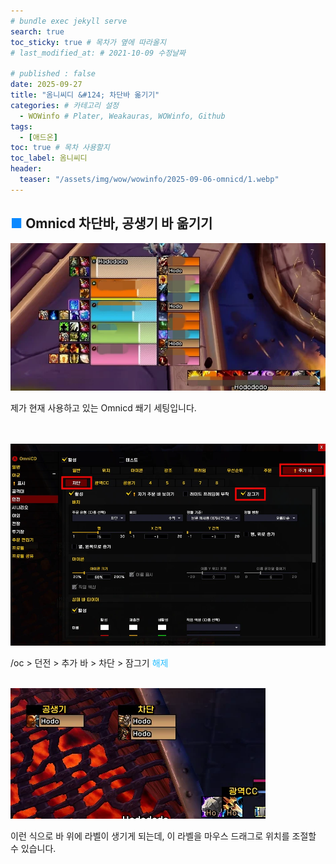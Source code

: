 ```yaml
---
# bundle exec jekyll serve
search: true
toc_sticky: true # 목차가 옆에 따라올지
# last_modified_at: # 2021-10-09 수정날짜

# published : false
date: 2025-09-27
title: "옴니씨디 &#124; 차단바 옮기기"
categories: # 카테고리 설정
  - WOWinfo # Plater, Weakauras, WOWinfo, Github
tags:
  - [애드온]
toc: true # 목차 사용할지
toc_label: 옴니씨디
header:
  teaser: "/assets/img/wow/wowinfo/2025-09-06-omnicd/1.webp"
---
```


## <span style="color:#0b89ff">■</span> Omnicd 차단바, 공생기 바 옮기기

![alt text](/assets/img/wow/wowinfo/2025-09-06-omnicd/1.webp)

제가 현재 사용하고 있는 Omnicd 쐐기 세팅입니다.  
<br>
<br>

![이미지 설명](/assets/img/wow/wowinfo/2025-09-06-omnicd/omnicd-barmove-1.webp)

/oc > 던전 > 추가 바 > 차단 > 잠그기 <span style="color:#26beff">해제</span>
<br>
<br>

![이미지 설명](/assets/img/wow/wowinfo/2025-09-06-omnicd/omnicd-barmove-2.webp)

이런 식으로 바 위에 라벨이 생기게 되는데, 이 라벨을 마우스 드래그로 위치를 조절할 수 있습니다.
<br>
<br>